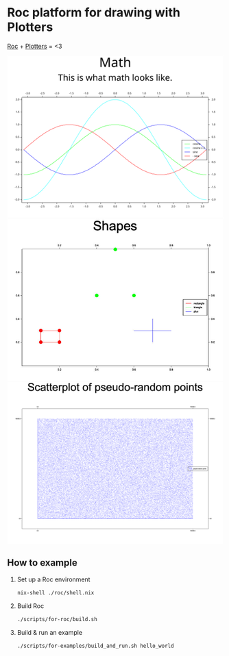 # Roc platform for drawing with Plotters

[Roc](https://roc-lang.org/)
+
[Plotters](https://github.com/38/plotters)
= <3

![example graph of sine & cosine lines](./examples/math.svg)
![example drawing of line-based shapes like rectangle, triangle, and plus sign](./examples/shapes.jpg)
![example scatterplot of pseudo-random points](./examples/scatter.png)

## How to example

1. Set up a Roc environment

    ```sh
    nix-shell ./roc/shell.nix
    ```

1. Build Roc

    ```sh
    ./scripts/for-roc/build.sh
    ```

1. Build & run an example

    ```sh
    ./scripts/for-examples/build_and_run.sh hello_world
    ```
